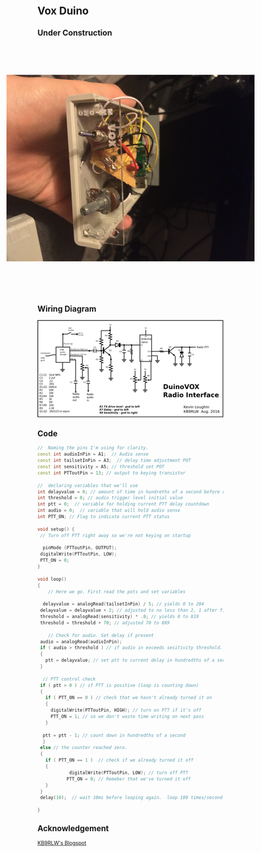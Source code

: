 # Vox Duino

## Under Construction

<img src="https://raw.githubusercontent.com/AxiomYT/Electronic-Design/VOX-DUINO/VOX%20Duino%20Under%20Construction.jpg" style="transform:rotate(90deg);">
</img>


## Wiring Diagram

![Wiring Diagram](https://raw.githubusercontent.com/AxiomYT/Electronic-Design/VOX-DUINO/DuinoVOX%20Radio%20Interface.png)

## Code 

```C++
//  Naming the pins I'm using for clarity.
const int audioInPin = A1;  // Audio sense
const int tailsetInPin = A3;  // delay time adjustment POT
const int sensitivity = A5; // threshold set POT
const int PTToutPin = 13; // output to keying transistor

//  declaring variables that we'll use
int delayvalue = 0; // amount of time in hundreths of a second before dropping PTT
int threshold = 0; // audio trigger level initial value
int ptt = 0;  // variable for holding current PTT delay countdown
int audio = 0;  // variable that will hold audio sense
int PTT_ON; // Flag to indicate current PTT status

void setup() {
 // Turn off PTT right away so we're not keying on startup

  pinMode (PTToutPin, OUTPUT);
 digitalWrite(PTToutPin, LOW);
 PTT_ON = 0; 
}

void loop() 
{
    // Here we go. First read the pots and set variables

  delayvalue = analogRead(tailsetInPin) / 5; // yields 0 to 204
 delayvalue = delayvalue + 2; // adjusted to no less than 2, 1 after first pass through loop
 threshold = analogRead(sensitivity) * .8; // yields 0 to 819
 threshold = threshold + 70; // adjusted 70 to 889

    // Check for audio. Set delay if present
 audio = analogRead(audioInPin);
 if ( audio > threshold ) // if audio in exceeds sesitivity threshold.
 {
   ptt = delayvalue; // set ptt to current delay in hundredths of a second
 }

  // PTT control check
 if ( ptt > 0 ) // if PTT is positive (loop is counting down)
 { 
   if ( PTT_ON == 0 ) // check that we havn't already turned it on
   {
     digitalWrite(PTToutPin, HIGH); // turn on PTT if it's off
     PTT_ON = 1; // so we don't waste time writing on next pass
   }
 
  ptt = ptt - 1; // count down in hundredths of a second
  }
 else // the counter reached zero.
 {
   if ( PTT_ON == 1 )  // check if we already turned it off
   {
            digitalWrite(PTToutPin, LOW); // turn off PTT
           PTT_ON = 0; // Remeber that we've turned it off
   } 
 }
 delay(10);  // wait 10ms before looping again.  loop 100 times/second
  
}
```

## Acknowledgement

[KB9RLW's Blogspot](http://kb9rlw.blogspot.com/2016/08/cheap-and-easy-to-build-digital-modes.html)

